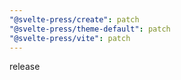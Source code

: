 ```yaml
---
"@svelte-press/create": patch
"@svelte-press/theme-default": patch
"@svelte-press/vite": patch
---
```


release
